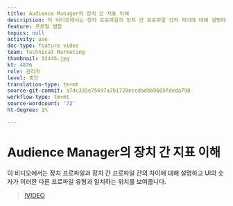 ```yaml
---
title: Audience Manager의 장치 간 지표 이해
description: 이 비디오에서는 장치 프로파일과 장치 간 프로파일 간의 차이에 대해 설명하고 UI의 숫자가 이러한 다른 프로파일 유형과 일치하는 위치를 보여줍니다.
feature: 프로필 병합
topics: null
activity: use
doc-type: feature video
team: Technical Marketing
thumbnail: 33445.jpg
kt: 4876
role: 관리자
level: 중간
translation-type: tm+mt
source-git-commit: a7dc335e75697a7b1720eccdadbb9605fdeda798
workflow-type: tm+mt
source-wordcount: '72'
ht-degree: 1%

---
```



# Audience Manager의 장치 간 지표 이해

이 비디오에서는 장치 프로파일과 장치 간 프로파일 간의 차이에 대해 설명하고 UI의 숫자가 이러한 다른 프로파일 유형과 일치하는 위치를 보여줍니다.

>[!VIDEO](https://video.tv.adobe.com/v/33445/?quality=12)
